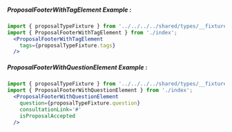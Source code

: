 ##### ProposalFooterWithTagElement Example :
```jsx
import { proposalTypeFixture } from '../../../../shared/types/__fixtures__/proposal.fixture.js';
import { ProposalFooterWithTagElement } from './index';
  <ProposalFooterWithTagElement
    tags={proposalTypeFixture.tags}
  />
```

##### ProposalFooterWithQuestionElement Example :
```jsx
import { proposalTypeFixture } from '../../../../shared/types/__fixtures__/proposal.fixture.js';
import { ProposalFooterWithQuestionElement } from './index';
  <ProposalFooterWithQuestionElement
    question={proposalTypeFixture.question}
    consultationLink='#'
    isProposalAccepted
  />
```